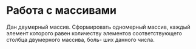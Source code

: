 # Работа с массивами

Дан двумерный массив. Сформировать одномерный массив, каждый элемент которого равен количеству элементов соответствующего столбца двумерного массива, боль-
ших данного числа.
